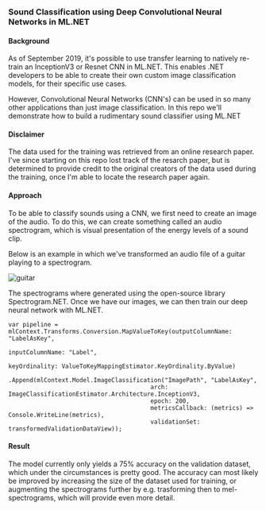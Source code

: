 ### Sound Classification using Deep Convolutional Neural Networks in ML.NET

#### Background
As of September 2019, it's possible to use transfer learning to natively re-train an InceptionV3 or Resnet CNN in ML.NET.
This enables .NET developers to be able to create their own custom image classification models, for their specific use cases.

However, Convolutional Neural Networks (CNN's) can be used in so many other applications than just image classification.
In this repo we'll demonstrate how to build a rudimentary sound classifier using ML.NET

#### Disclaimer
The data used for the training was retrieved from an online research paper. 
I've since starting on this repo lost track of the resarch paper, but is determined to provide credit to the original creators of the data used during the training, once I'm able to locate the research paper again.

#### Approach
To be able to classify sounds using a CNN, we first need to create an image of the audio.
To do this, we can create something called an audio spectrogram, which is visual presentation of the energy levels of a sound clip.

Below is an example in which we've transformed an audio file of a guitar playing to a spectrogram.

![guitar](https://github.com/aslotte/mlnet-sound-classifier/blob/master/images/acoustic_guitar_23-spectro.jpg)

The spectrograms where generated using the open-source library Spectrogram.NET.
Once we have our images, we can then train our deep neural network with ML.NET.

```
var pipeline = mlContext.Transforms.Conversion.MapValueToKey(outputColumnName: "LabelAsKey", 
                                                                            inputColumnName: "Label",
                                                                            keyOrdinality: ValueToKeyMappingEstimator.KeyOrdinality.ByValue)
                        .Append(mlContext.Model.ImageClassification("ImagePath", "LabelAsKey",
                                        arch: ImageClassificationEstimator.Architecture.InceptionV3,
                                        epoch: 200,                     
                                        metricsCallback: (metrics) => Console.WriteLine(metrics),
                                        validationSet: transformedValidationDataView));
```

#### Result
The model currently only yields a 75% accuracy on the validation dataset, which under the circumstances is pretty good.
The accuracy can most likely be improved by increasing the size of the dataset used for training, or augmenting the spectrograms further by e.g. trasforming then to mel-spectrograms, which will provide even more detail.
